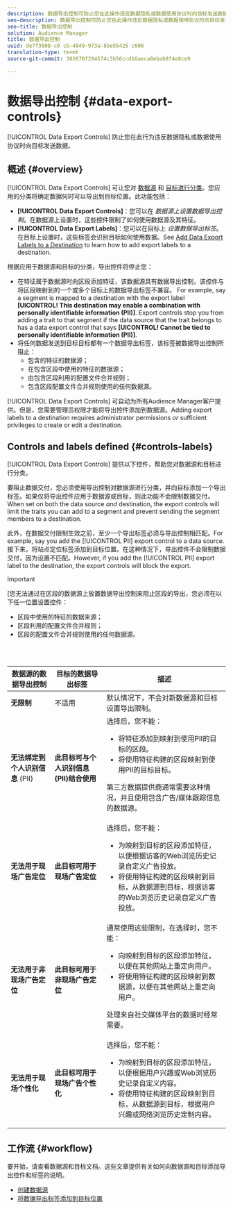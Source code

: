 ```yaml
---
description: 数据导出控制可防止您在此操作违反数据隐私或数据使用协议时向目标发送数据。
seo-description: 数据导出控制可防止您在此操作违反数据隐私或数据使用协议时向目标发送数据。
seo-title: 数据导出控制
solution: Audience Manager
title: 数据导出控制
uuid: de7f3608-c0 cb-4049-973a-8be55425 c600
translation-type: tm+mt
source-git-commit: 302670f294574c3b56ccd16aeca8ebab8f4e8ce9

---
```



# 数据导出控制 {#data-export-controls}

[!UICONTROL Data Export Controls] 防止您在此行为违反数据隐私或数据使用协议时向目标发送数据。

## 概述 {#overview}

[!UICONTROL Data Export Controls] 可让您对 [数据源](../features/datasources-list-and-settings.md#data-sources-list-and-settings) 和 [目标进行分类](../features/destinations/destinations.md)。您应用的分类将确定数据何时可以导出到目标位置。此功能包括：

* **[!UICONTROL Data Export Controls]**：您可以在 *数据源上设置数据导出控制*。在数据源上设置时，这些控件限制了如何使用数据源及其特征。
* **[!UICONTROL Data Export Labels]**：您可以在目标上 *设置数据导出标签*。在目标上设置时，这些标签会识别目标如何使用数据。See [Add Data Export Labels to a Destination](/help/using/features/destinations/manage-destinations.md#add-data-export-labels) to learn how to add export labels to a destination.

根据应用于数据源和目标的分类，导出控件将停止您：

* 在特征属于数据源时向区段添加特征，该数据源具有数据导出控制，该控件与将区段映射到的一个或多个目标上的数据导出标签不兼容。
For example, say a segment is mapped to a destination with the export label **[UICONTROL! This destination may enable a combination with personally identifiable information (PII)]**. Export controls stop you from adding a trait to that segment if the data source that the trait belongs to has a data export control that says **[UICONTROL! Cannot be tied to personally identifiable information (PII)]**.
* 将任何数据发送到目标目标都有一个数据导出标签，该标签被数据导出控制所阻止：
   * 包含的特征的数据源；
   * 在包含区段中使用的特征的数据源；
   * 由包含区段利用的配置文件合并规则；
   * 包含区段配置文件合并规则使用的任何数据源。

[!UICONTROL Data Export Controls] 可自动为所有Audience Manager客户提供。但是，您需要管理员权限才能将导出控件添加到数据源。Adding export labels to a destination requires administrator permissions *or* sufficient privileges to create or edit a destination.

## Controls and labels defined {#controls-labels}

[!UICONTROL Data Export Controls] 提供以下控件，帮助您对数据源和目标进行分类。

要阻止数据交付，您必须使用导出控制对数据源进行分类，并向目标添加一个导出标签。如果仅将导出控件应用于数据源或目标，则此功能不会限制数据交付。When set on both the data source *and* destination, the export controls will limit the traits you can add to a segment and prevent sending the segment members to a destination.

此外，在数据交付限制生效之前，至少一个导出标签必须与导出控制相匹配。For example, say you add the [!UICONTROL PII] export control to a data source. 接下来，将站点定位标签添加到目标位置。在这种情况下，导出控件不会限制数据交付，因为设置不匹配。However, if you add the [!UICONTROL PII] export label to the destination, the export controls will block the export.

>[!IMPORTANT]
>
>[您无法通过在区段的数据源上放置数据导出控制来阻止区段的导出，您必须在以下任一位置设置控件：
> * 区段中使用的特征的数据来源；
> * 区段利用的配置文件合并规则；
> * 区段的配置文件合并规则使用的任何数据源。


<br> 

<table id="table_7D1F0270B5604A82B96A13CC49C937C0"> 
 <thead> 
  <tr> 
   <th colname="col1" class="entry"> 数据源的数据导出控制 </th> 
   <th colname="col2" class="entry"> 目标的数据导出标签 </th> 
   <th colname="col3" class="entry"> 描述 </th> 
  </tr> 
 </thead>
 <tbody> 
  <tr> 
   <td colname="col1"> <b><span class="uicontrol"> 无限制</span></b> </td> 
   <td colname="col2"> 不适用 </td> 
   <td colname="col3"> 默认情况下，不会对新数据源和目标设置导出限制。 </td> 
  </tr> 
  <tr> 
   <td colname="col1"> <b><span class="uicontrol"> 无法绑定到个人识别信息</span></b> (PII) </td> 
   <td colname="col2"> <b><span class="uicontrol"> 此目标可与个人识别信息(PII)结合使用</span></b> </td> 
   <td colname="col3">选择后，您不能： 
    <ul id="ul_0D5A4D0373374217A4BACDFC3BB2F79D"> 
     <li id="li_C32FC26C6E814412A1C73B840E81BB68">将特征添加到映射到使用PII的目标的区段。 </li> 
     <li id="li_BF4FD10807AF4E109CEA22FBD3F6F9B3">将使用特征构建的区段映射到使用PII的目标目标。 </li> 
    </ul> <p>第三方数据提供商通常需要这种情况，并且使用包含广告/媒体跟踪信息的数据源。 </p> </td> 
  </tr> 
  <tr> 
   <td colname="col1"> <b><span class="uicontrol"> 无法用于现场广告定位</span></b> </td> 
   <td colname="col2"> <b><span class="uicontrol"> 此目标可用于现场广告定位</span></b> </td> 
   <td colname="col3">选择后，您不能： 
    <ul id="ul_5B17972E7E0C424A833AD540DFF3CBF2"> 
     <li id="li_05810CEAC8CB4616BB2D52DDDADA84A8">为映射到目标的区段添加特征，以便根据访客的Web浏览历史记录自定义广告投放。 </li> 
     <li id="li_B2C3479ECEA74F49B9A2CFDDEE128DF3">将使用特征构建的区段映射到目标，从数据源到目标，根据访客的Web浏览历史记录自定义广告投放。 </li> 
    </ul> </td> 
  </tr> 
  <tr> 
   <td colname="col1"> <b><span class="uicontrol"> 无法用于非现场广告定位</span></b> </td> 
   <td colname="col2"> <b><span class="uicontrol"> 此目标可用于非现场广告定位</span></b> </td> 
   <td colname="col3">通常使用这些限制，在选择时，您不能： 
    <ul id="ul_B9352FF5282C481BA3A24C581217A156"> 
     <li id="li_0F89583A603D4CD8804724954CFD52C6">向映射到目标的区段添加特征，以便在其他网站上重定向用户。 </li> 
     <li id="li_ABDD8BEDE9AF411695C7BDF9AE522BA7">将使用特征构建的区段映射到数据源，以便在其他网站上重定向用户。 </li> 
    </ul> <p>处理来自社交媒体平台的数据时经常需要。 </p> </td> 
  </tr> 
  <tr> 
   <td colname="col1"> <b><span class="uicontrol"> 无法用于现场个性化</span></b> </td> 
   <td colname="col2"> <b><span class="uicontrol"> 此目标可用于现场广告个性化</span></b> </td> 
   <td colname="col3">选择后，您不能： 
    <ul id="ul_3360EB209E07402A863F0E7473B99D3F"> 
     <li id="li_88B3842B67E040EB9DC0BBEB8E5EC251">为映射到目标的区段添加特征，以便根据用户兴趣或Web浏览历史记录自定义内容。 </li> 
     <li id="li_6506254CCE6546039A3D82B60368C8B4">将使用特征构建的区段映射到目标，从数据源到目标，根据用户兴趣或网络浏览历史定制内容。 </li> 
    </ul> </td> 
  </tr> 
 </tbody> 
</table>

## 工作流 {#workflow}

要开始，请查看数据源和目标文档。这些文章提供有关如何向数据源和目标添加导出控件和标签的说明。

* [创建数据源](../features/manage-datasources.md#create-data-source)
* [将数据导出标签添加到目标位置](../features/destinations/manage-destinations.md#add-data-export-labels)